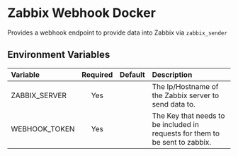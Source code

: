 # Zabbix Webhook Docker

Provides a webhook endpoint to provide data into Zabbix via `zabbix_sender`

## Environment Variables

|Variable|Required|Default|Description|
|:-------|:------:|:------|:----------|
|ZABBIX_SERVER|Yes||The Ip/Hostname of the Zabbix server to send data to.|
|WEBHOOK_TOKEN|Yes||The Key that needs to be included in requests for them to be sent to zabbix.|